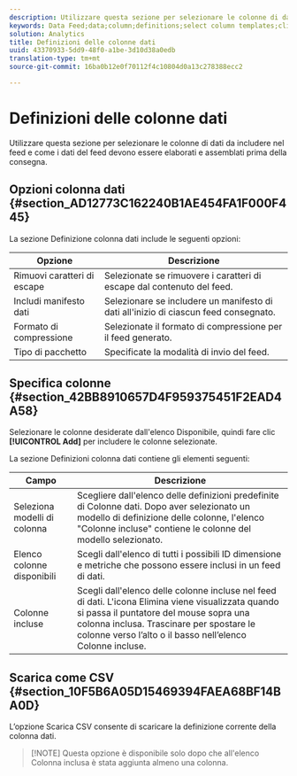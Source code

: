 ```yaml
---
description: Utilizzare questa sezione per selezionare le colonne di dati da includere nel feed e come i dati del feed devono essere elaborati e assemblati prima della consegna.
keywords: Data Feed;data;column;definitions;select column templates;clickstream;available columns;included columns;compression format;packaging type;include data manifest;remove escaped characters;download csv
solution: Analytics
title: Definizioni delle colonne dati
uuid: 43370933-5dd9-48f0-a1be-3d10d38a0edb
translation-type: tm+mt
source-git-commit: 16ba0b12e0f70112f4c10804d0a13c278388ecc2

---
```



# Definizioni delle colonne dati

Utilizzare questa sezione per selezionare le colonne di dati da includere nel feed e come i dati del feed devono essere elaborati e assemblati prima della consegna.

## Opzioni colonna dati {#section_AD12773C162240B1AE454FA1F000F445}

La sezione Definizione colonna dati include le seguenti opzioni:

| Opzione | Descrizione |
|--- |--- |
| Rimuovi caratteri di escape | Selezionate se rimuovere i caratteri di escape dal contenuto del feed. |
| Includi manifesto dati | Selezionare se includere un manifesto di dati all'inizio di ciascun feed consegnato. |
| Formato di compressione | Selezionate il formato di compressione per il feed generato. |
| Tipo di pacchetto | Specificate la modalità di invio del feed. |

## Specifica colonne {#section_42BB8910657D4F959375451F2EAD4A58}

Selezionare le colonne desiderate dall'elenco Disponibile, quindi fare clic **[!UICONTROL Add]** per includere le colonne selezionate.

La sezione Definizioni colonna dati contiene gli elementi seguenti:

| Campo | Descrizione |
|--- |--- |
| Seleziona modelli di colonna | Scegliere dall'elenco delle definizioni predefinite di Colonne dati.  Dopo aver selezionato un modello di definizione delle colonne, l'elenco "Colonne incluse" contiene le colonne del modello selezionato. |
| Elenco colonne disponibili | Scegli dall'elenco di tutti i possibili ID dimensione e metriche che possono essere inclusi in un feed di dati. |
| Colonne incluse | Scegli dall'elenco delle colonne incluse nel feed di dati.  L'icona Elimina viene visualizzata quando si passa il puntatore del mouse sopra una colonna inclusa.  Trascinare per spostare le colonne verso l’alto o il basso nell’elenco Colonne incluse. |

## Scarica come CSV {#section_10F5B6A05D15469394FAEA68BF14BA0D}

L’opzione Scarica CSV consente di scaricare la definizione corrente della colonna dati.

> [!NOTE] Questa opzione è disponibile solo dopo che all'elenco Colonna inclusa è stata aggiunta almeno una colonna.

